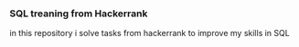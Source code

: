### SQL treaning from Hackerrank

in this repository i solve tasks from hackerrank to improve my skills in SQL
